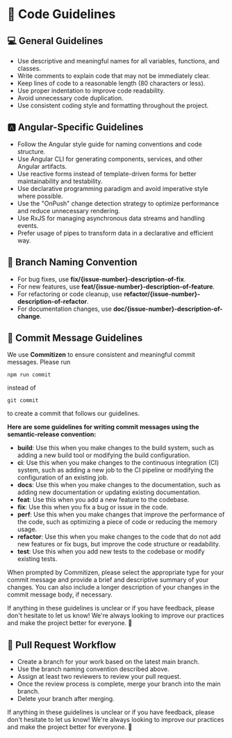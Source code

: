 # 📝 Code Guidelines

## 💻 General Guidelines

- Use descriptive and meaningful names for all variables, functions, and classes.
- Write comments to explain code that may not be immediately clear.
- Keep lines of code to a reasonable length (80 characters or less).
- Use proper indentation to improve code readability.
- Avoid unnecessary code duplication.
- Use consistent coding style and formatting throughout the project.

## 🅰️ Angular-Specific Guidelines

- Follow the Angular style guide for naming conventions and code structure.
- Use Angular CLI for generating components, services, and other Angular artifacts.
- Use reactive forms instead of template-driven forms for better maintainability and testability.
- Use declarative programming paradigm and avoid imperative style where possible.
- Use the "OnPush" change detection strategy to optimize performance and reduce unnecessary rendering.
- Use RxJS for managing asynchronous data streams and handling events.
- Prefer usage of pipes to transform data in a declarative and efficient way.

## 🌿 Branch Naming Convention

- For bug fixes, use **fix/{issue-number}-description-of-fix**.
- For new features, use **feat/{issue-number}-description-of-feature**.
- For refactoring or code cleanup, use **refactor/{issue-number}-description-of-refactor**.
- For documentation changes, use **doc/{issue-number}-description-of-change**.

## 💬 Commit Message Guidelines

We use **Commitizen** to ensure consistent and meaningful commit messages.
Please run 
```
npm run commit
```
instead of
```
git commit
```
to create a commit that follows our guidelines.

**Here are some guidelines for writing commit messages using the semantic-release convention:**


- **build**: Use this when you make changes to the build system, such as adding a new build tool or modifying the build configuration.
- **ci**: Use this when you make changes to the continuous integration (CI) system, such as adding a new job to the CI pipeline or modifying the configuration of an existing job.
- **docs**: Use this when you make changes to the documentation, such as adding new documentation or updating existing documentation.
- **feat**: Use this when you add a new feature to the codebase.
- **fix**: Use this when you fix a bug or issue in the code.
- **perf**: Use this when you make changes that improve the performance of the code, such as optimizing a piece of code or reducing the memory usage.
- **refactor**: Use this when you make changes to the code that do not add new features or fix bugs, but improve the code structure or readability.
- **test**: Use this when you add new tests to the codebase or modify existing tests.

When prompted by Commitizen, please select the appropriate type for your commit message and provide a brief and descriptive summary of your changes. You can also include a longer description of your changes in the commit message body, if necessary.

If anything in these guidelines is unclear or if you have feedback, please don't hesitate to let us know! We're always looking to improve our practices and make the project better for everyone. 🤝

## 🚪 Pull Request Workflow

- Create a branch for your work based on the latest main branch.
- Use the branch naming convention described above.
- Assign at least two reviewers to review your pull request.
- Once the review process is complete, merge your branch into the main branch.
- Delete your branch after merging.

If anything in these guidelines is unclear or if you have feedback, please don't hesitate to let us know! We're always looking to improve our practices and make the project better for everyone. 🤝
